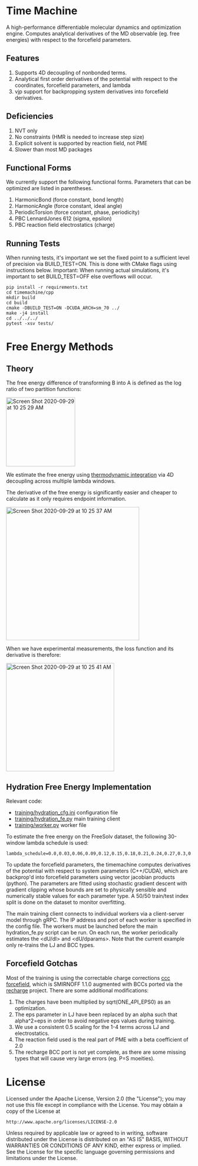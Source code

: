 # Time Machine

A high-performance differentiable molecular dynamics and optimization engine. Computes analytical derivatives of the MD observable (eg. free energies) with respect to the forcefield parameters.

## Features

1. Supports 4D decoupling of nonbonded terms.
2. Analytical first order derivatives of the potential with respect to the coordinates, forcefield parameters, and lambda
3. vjp support for backpropping system derivatives into forcefield derivatives.

## Deficiencies

1. NVT only
2. No constraints (HMR is needed to increase step size)
3. Explicit solvent is supported by reaction field, not PME
4. Slower than most MD packages

## Functional Forms

We currently support the following functional forms. Parameters that can be optimized are listed in parentheses.

1. HarmonicBond (force constant, bond length)
2. HarmonicAngle (force constant, ideal angle)
3. PeriodicTorsion (force constant, phase, periodicity)
4. PBC LennardJones 612 (sigma, epsilon)
5. PBC reaction field electrostatics (charge)

## Running Tests

When running tests, it's important we set the fixed point to a sufficient level of precision via BUILD_TEST=ON. This is done with CMake flags using instructions below. Important: When running actual simulations, it's important to set BUILD_TEST=OFF else overflows will occur.

```
pip install -r requirements.txt
cd timemachine/cpp
mkdir build
cd build
cmake -DBUILD_TEST=ON -DCUDA_ARCH=sm_70 ../
make -j4 install
cd ../../../
pytest -xsv tests/
```

# Free Energy Methods

## Theory

The free energy difference of transforming B into A is defined as the log ratio of two partition functions:

<img width="187" alt="Screen Shot 2020-09-29 at 10 25 29 AM" src="https://user-images.githubusercontent.com/2280724/94571588-28c29200-023e-11eb-970a-0c03fdbcf275.png">

We estimate the free energy using [thermodynamic integration](http://www.alchemistry.org/wiki/Thermodynamic_Integration) via 4D decoupling across multiple lambda windows.

The derivative of the free energy is significantly easier and cheaper to calculate as it only requires endpoint information.

<img width="361" alt="Screen Shot 2020-09-29 at 10 25 37 AM" src="https://user-images.githubusercontent.com/2280724/94571589-28c29200-023e-11eb-9f49-bb0ee619406d.png">

When we have experimental measurements, the loss function and its derivative is therefore:

<img width="293" alt="Screen Shot 2020-09-29 at 10 25 41 AM" src="https://user-images.githubusercontent.com/2280724/94571590-28c29200-023e-11eb-8948-c8acb44eaa1a.png">

## Hydration Free Energy Implementation

Relevant code:

- [training/hydration_cfg.ini](https://github.com/proteneer/timemachine/blob/master/training/hydration_cfg.ini) configuration file
- [training/hydration_fe.py](https://github.com/proteneer/timemachine/blob/master/training/hydration_fe.py) main training client
- [training/worker.py](https://github.com/proteneer/timemachine/blob/master/training/worker.py) worker file

To estimate the free energy on the FreeSolv dataset, the following 30-window lambda schedule is used:

```
lambda_schedule=0.0,0.03,0.06,0.09,0.12,0.15,0.18,0.21,0.24,0.27,0.3,0.33,0.36,0.39,0.42,0.45,0.48,0.51,0.54,0.57,0.6,0.69,0.78,0.87,0.96,1.05,1.14,1.23,1.32,1.41,1.5,1.944,2.389,2.833,3.278,3.722,4.167,4.611,5.056,5.5
```

To update the forcefield parameters, the timemachine computes derivatives of the potential with respect to system parameters (C++/CUDA), which are backprop'd into forcefield parameters using vector jacobian products (python). The parameters are fitted using stochastic gradient descent with gradient clipping whose bounds are set to physically sensible and numerically stable values for each parameter type. A 50/50 train/test index split is done on the dataset to monitor overfitting. 

The main training client connects to individual workers via a client-server model through gRPC. The IP address and port of each worker is specified in the config file. The workers must be launched before the main hydration_fe.py script can be run. On each run, the worker periodically estimates the <dU/dl> and <dU/dparams>. Note that the current example only re-trains the LJ and BCC types.

## Forcefield Gotchas

Most of the training is using the correctable charge corrections [ccc forcefield](https://github.com/proteneer/timemachine/blob/master/ff/params/smirnoff_1_1_0_ccc.py), which is SMIRNOFF 1.1.0 augmented with BCCs ported via the [recharge](https://github.com/openforcefield/openff-recharge) project. There are some additional modifications:

1. The charges have been multiplied by sqrt(ONE_4PI_EPS0) as an optimization.
2. The eps parameter in LJ have been replaced by an alpha such that alpha^2=eps in order to avoid negative eps values during training.
3. We use a consistent 0.5 scaling for the 1-4 terms across LJ and electrostatics.
4. The reaction field used is the real part of PME with a beta coefficient of 2.0 
5. The recharge BCC port is not yet complete, as there are some missing types that will cause very large errors (eg. P=S moeities).

# License

Licensed under the Apache License, Version 2.0 (the "License");
you may not use this file except in compliance with the License.
You may obtain a copy of the License at

    http://www.apache.org/licenses/LICENSE-2.0

Unless required by applicable law or agreed to in writing, software
distributed under the License is distributed on an "AS IS" BASIS,
WITHOUT WARRANTIES OR CONDITIONS OF ANY KIND, either express or implied.
See the License for the specific language governing permissions and
limitations under the License.
